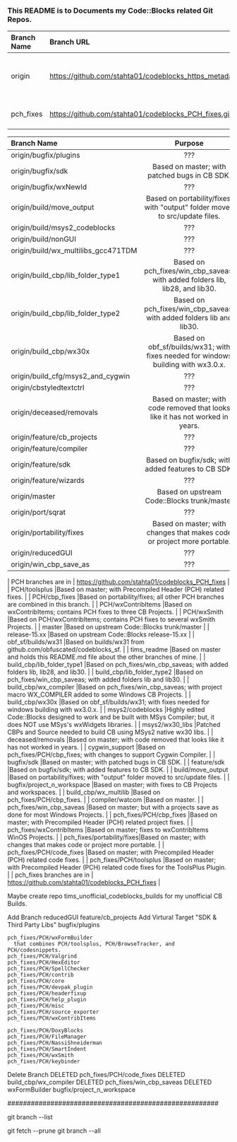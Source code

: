 ### This README is to Documents my Code::Blocks related Git Repos.

| Branch Name   | Branch URL                                                    | Purpose               |
|:--------------|:--------------------------------------------------------------|:---------------------:|
| origin        | https://github.com/stahta01/codeblocks_https_metadata.git     | Changes I hope upstream will accept. |
| pch_fixes     | https://github.com/stahta01/codeblocks_PCH_fixes.git          | My PCH related changes. |

| Branch Name                           | Purpose |
|:--------------------------------------|:-------:|
| origin/bugfix/plugins                 | ??? |
| origin/bugfix/sdk                     |Based on master; with patched bugs in CB SDK. |
| origin/bugfix/wxNewId                 | ??? |
| origin/build/move_output              |Based on portability/fixes; with "output" folder moved to src/update files. |
| origin/build/msys2_codeblocks         | ??? |
| origin/build/nonGUI                   | ??? |
| origin/build/wx_multilibs_gcc471TDM   | ??? |
| origin/build_cbp/lib_folder_type1     |Based on pch_fixes/win_cbp_saveas; with added folders lib, lib28, and lib30. |
| origin/build_cbp/lib_folder_type2     |Based on pch_fixes/win_cbp_saveas; with added folders lib and lib30. |
| origin/build_cbp/wx30x                |Based on obf_sf/builds/wx31; with fixes needed for windows building with wx3.0.x. |
| origin/build_cfg/msys2_and_cygwin     | ??? |
| origin/cbstyledtextctrl               | ??? |
| origin/deceased/removals              |Based on master; with code removed that looks like it has not worked in years. |
| origin/feature/cb_projects            | ??? |
| origin/feature/compiler               | ??? |
| origin/feature/sdk                    |Based on bugfix/sdk; with added features to CB SDK. |
| origin/feature/wizards                | ??? |
| origin/master                         |Based on upstream Code::Blocks trunk/master |
| origin/port/sqrat                     | ??? |
| origin/portability/fixes              |Based on master; with changes that makes code or project more portable. |
| origin/reducedGUI                     | ??? |
| origin/win_cbp_save_as                | ??? |


| PCH branches are in        | https://github.com/stahta01/codeblocks_PCH_fixes |
| PCH/toolsplus              |Based on master; with Precompiled Header (PCH) related fixes. |
| PCH/cbp_fixes              |Based on portability/fixes; all other PCH branches are combined in this branch. |
| PCH/wxContribItems         |Based on wxContribItems; contains PCH fixes to three CB Projects. |
| PCH/wxSmith                |Based on PCH/wxContribItems; contains PCH fixes to several wxSmith Projects. |
| master                     |Based on upstream Code::Blocks trunk/master |
| release-15.xx              |Based on upstream Code::Blocks release-15.xx |
| obf_sf/builds/wx31         |Based on builds/wx31 from github.com/obfuscated/codeblocks_sf. |
| tims_readme                |Based on master and holds this README.md file about the other branches of mine. |
| build_cbp/lib_folder_type1 |Based on pch_fixes/win_cbp_saveas; with added folders lib, lib28, and lib30. |
| build_cbp/lib_folder_type2 |Based on pch_fixes/win_cbp_saveas; with added folders lib and lib30. |
| build_cbp/wx_compiler      |Based on pch_fixes/win_cbp_saveas; with project macro WX_COMPILER added to some Windows CB Projects. |
| build_cbp/wx30x            |Based on obf_sf/builds/wx31; with fixes needed for windows building with wx3.0.x. |
| msys2/codeblocks           |Highly edited Code::Blocks designed to work and be built with MSys Compiler; but, it does NOT use MSys's wxWidgets libraries. |
| msys2/wx30_libs            |Patched CBPs and Source needed to build CB using MSys2 native wx30 libs. |
| deceased/removals          |Based on master; with code removed that looks like it has not worked in years. |
| cygwin_support             |Based on pch_fixes/PCH/cbp_fixes; with changes to support Cygwin Compiler. |
| bugfix/sdk                 |Based on master; with patched bugs in CB SDK. |
| feature/sdk                |Based on bugfix/sdk; with added features to CB SDK. |
| build/move_output          |Based on portability/fixes; with "output" folder moved to src/update files. |
| bugfix/project_n_workspace |Based on master; with fixes to CB Projects and workspaces. |
| build_cbp/wx_multilib      |Based on pch_fixes/PCH/cbp_fixes. |
| compiler/watcom            |Based on master. |
| pch_fixes/win_cbp_saveas   |Based on master; but with a projects save as done for most Windows Projects. |
| pch_fixes/PCH/cbp_fixes    |Based on master; with Precompiled Header (PCH) related project fixes. |
| pch_fixes/wxContribItems   |Based on master; fixes to wxContribItems WinOS Projects. |
| pch_fixes/portability/fixes|Based on master; with changes that makes code or project more portable. |
| pch_fixes/PCH/code_fixes   |Based on master; with Precompiled Header (PCH) related code fixes. |
| pch_fixes/PCH/toolsplus    |Based on master; with Precompiled Header (PCH) related code fixes for the ToolsPlus Plugin. |
| pch_fixes branches are in  | https://github.com/stahta01/codeblocks_PCH_fixes |

Maybe create repo tims_unofficial_codeblocks_builds for my unofficial CB Builds.


Add Branch
    reducedGUI
    feature/cb_projects         Add Virtural Target "SDK & Third Party Libs"
    bugfix/plugins

    pch_fixes/PCH/wxFormBuilder 
      that combines PCH/toolsplus, PCH/BrowseTracker, and PCH/codesnippets.
    pch_fixes/PCH/Valgrind
    pch_fixes/PCH/HexEditor
    pch_fixes/PCH/SpellChecker
    pch_fixes/PCH/contrib
    pch_fixes/PCH/core
    pch_fixes/PCH/devpak_plugin
    pch_fixes/PCH/headerfixup
    pch_fixes/PCH/help_plugin
    pch_fixes/PCH/misc
    pch_fixes/PCH/source_exporter
    pch_fixes/PCH/wxContribItems

    pch_fixes/PCH/DoxyBlocks
    pch_fixes/PCH/FileManager
    pch_fixes/PCH/NassiShneiderman
    pch_fixes/PCH/SmartIndent
    pch_fixes/PCH/wxSmith
    pch_fixes/PCH/keybinder
Delete Branch
    DELETED pch_fixes/PCH/code_fixes
    DELETED build_cbp/wx_compiler
    DELETED pch_fixes/win_cbp_saveas
    DELETED wxFormBuilder
    bugfix/project_n_workspace

######################################################

git branch --list

git fetch --prune
git branch --all
